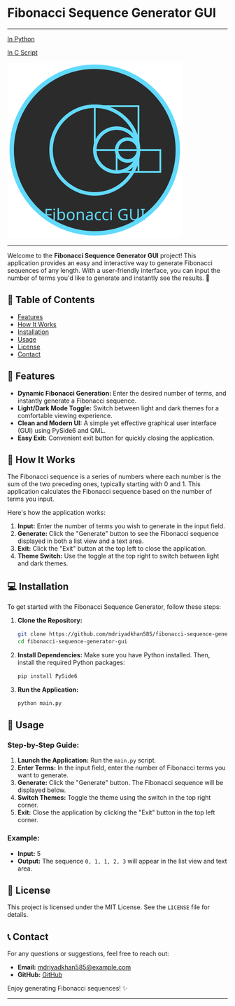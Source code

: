# Fibonacci Sequence Generator GUI
---
[In Python]()

[In C Script]()

![Logo](logo.svg)

---
Welcome to the **Fibonacci Sequence Generator GUI** project! This application provides an easy and interactive way to generate Fibonacci sequences of any length. With a user-friendly interface, you can input the number of terms you'd like to generate and instantly see the results. 🌟

## 📝 Table of Contents
- [Features](#-features)
- [How It Works](#-how-it-works)
- [Installation](#-installation)
- [Usage](#-usage)
- [License](#-license)
- [Contact](#-contact)

## 🌟 Features
- **Dynamic Fibonacci Generation:** Enter the desired number of terms, and instantly generate a Fibonacci sequence.
- **Light/Dark Mode Toggle:** Switch between light and dark themes for a comfortable viewing experience.
- **Clean and Modern UI:** A simple yet effective graphical user interface (GUI) using PySide6 and QML.
- **Easy Exit:** Convenient exit button for quickly closing the application.

## 🎯 How It Works
The Fibonacci sequence is a series of numbers where each number is the sum of the two preceding ones, typically starting with 0 and 1. This application calculates the Fibonacci sequence based on the number of terms you input.

Here's how the application works:

1. **Input:** Enter the number of terms you wish to generate in the input field.
2. **Generate:** Click the "Generate" button to see the Fibonacci sequence displayed in both a list view and a text area.
3. **Exit:** Click the "Exit" button at the top left to close the application.
4. **Theme Switch:** Use the toggle at the top right to switch between light and dark themes.

## 💻 Installation
To get started with the Fibonacci Sequence Generator, follow these steps:

1. **Clone the Repository:**
   ```bash
   git clone https://github.com/mdriyadkhan585/fibonacci-sequence-generator-gui.git
   cd fibonacci-sequence-generator-gui
   ```

2. **Install Dependencies:**
   Make sure you have Python installed. Then, install the required Python packages:
   ```bash
   pip install PySide6
   ```

3. **Run the Application:**
   ```bash
   python main.py
   ```

## 🚀 Usage
### Step-by-Step Guide:

1. **Launch the Application:** Run the `main.py` script.
2. **Enter Terms:** In the input field, enter the number of Fibonacci terms you want to generate.
3. **Generate:** Click the "Generate" button. The Fibonacci sequence will be displayed below.
4. **Switch Themes:** Toggle the theme using the switch in the top right corner.
5. **Exit:** Close the application by clicking the "Exit" button in the top left corner.

### Example:

- **Input:** 5
- **Output:** The sequence `0, 1, 1, 2, 3` will appear in the list view and text area.


## 📜 License
This project is licensed under the MIT License. See the `LICENSE` file for details.

## 📞 Contact
For any questions or suggestions, feel free to reach out:
- **Email:** mdriyadkhan585@example.com
- **GitHub:** [GitHub](https://github.com/mdriyadkhan585)

Enjoy generating Fibonacci sequences! ✨

---
